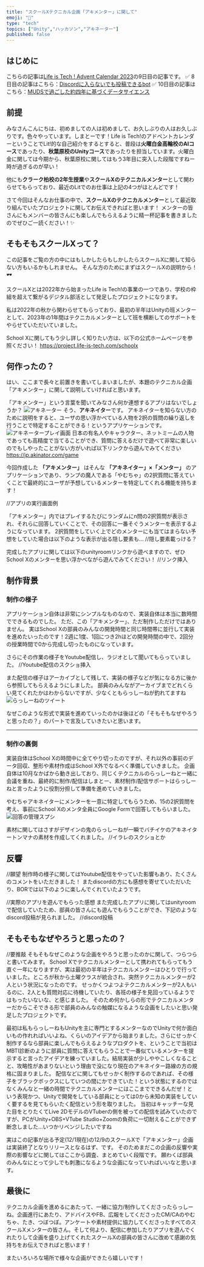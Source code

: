 ```yaml
---
title: "スクールXテクニカル企画「アキメンター」に関して"
emoji: "🧞"
type: "tech"
topics: ["Unity","ハッカソン","アキネーター"]
published: false
---
```


## はじめに
こちらの記事は[Life is Tech ! Advent Calendar 2023](https://qiita.com/advent-calendar/2023/life-is-tech)の9日目の記事です。
✅ 8日目の記事はこちら：[Discordに入らないでも投稿できるbot]()
✅ 10日目の記事はこちら：[MUDSで過ごした約四年に基づくデータサイエンス]()

## 前提
みなさんこんにちは、初めましての人は初めまして、お久しぶりの人はお久しぶりです。色々やっています。しまとーです！Life is Tech!のアドベントカレンダーということでLit!的な自己紹介をするとすると、普段は**火曜白金高輪校のAIコース**であったり、**秋葉原校のUnityコース**であったりを担当しています。火曜白金に関しては今期から、秋葉原校に関してはもう3年目に突入した段階ですねー時が過ぎるのが早い！

他にも**クラーク柏校の2年生授業**や**スクールXのテクニカルメンター**として関わらせてもらっており、最近のLitでのお仕事は上記の4つがほとんどです！

さて今回はそんなお仕事の中で、**スクールXのテクニカルメンター**として最近取り組んでいたプロジェクトに関してお伝えできればと思います！
メンターの皆さんにもメンバーの皆さんにも楽しんでもらえるように精一杯記事を書きましたのでぜひご一読ください！✨

## そもそもスクールXって？
この記事をご覧の方の中にはもしかしたらもしかしたらスクールXに関して知らない方もいるかもしれません。
そんな方のためにまずはスクールXの説明から！🕶

スクールXとは2022年から始まったLife is Tech!の事業の一つであり、学校の枠組を超えて繋がるデジタル部活として発足したプロジェクトになります。

私は2022年の秋から関わらせてもらっており、最初の半年はUnityの班メンターとして、2023年の1年間はテクニカルメンターとして班を横断してのサポートをやらせていただいていました。

School Xに関してもう少し詳しく知りたい方は、以下の公式ホームページを参照ください！
https://project.life-is-tech.com/schoolx

## 何作ったの？
はい、ここまで長々と前置きを書いてしまいましたが、本題のテクニカル企画「アキメンター」に関して説明していければと思います。

「アキメンター」という言葉を聞いてみなさん何か連想するアプリはないでしょうか？
![アキネーター](/images/advent_schoolx/akinator.png)
そう、**アキネイター**です。
アキネイターを知らない方のために説明をすると、ユーザの思い浮かべている人物を2択の質問の繰り返しを行うことで特定することができる！というアプリケーションです。
![アキネータープレイ画面](/images/advent_schoolx/akinator_game.png)
日本の有名人やキャラクター、ネットミームの人物であっても高精度で当てることができ、質問に答えるだけで遊べて非常に楽しいのでもしやったことがない方がいれば以下リンクから遊んでみてください
https://jp.akinator.com/game

今回作成した **「アキメンター」** はそんな **「アキネイター」×「メンター」** のアプリケーションであり、ランプの魔人である「やむちゃ」の2択質問に答えていくことで最終的にユーザが予想しているメンターを特定してくれる機能を持ちます！

//アプリの実行画面例

「アキメンター」内ではプレイするたびにランダムにn問の2択質問が表示され、それらに回答していくことで、その回答に一番そぐうメンターを表示するようになっています。
2択質問をしていく上でどのメンターにも当てはまらない予想をしていた場合は以下のような表示が出る隠し要素も...
//隠し要素載っける？

完成したアプリに関しては以下のunityroomリンクから遊べますので、ぜひSchool Xのメンターを思い浮かべながら遊んでみてください！
//リンク挿入

## 制作背景

### 制作の様子
アプリケーション自体は非常にシンプルなものなので、実装自体は本当に数時間でできるものでした。
ただ、この「アキメンター」、ただ制作しただけではありません。
実はSchool Xの部員のみんなの開発時間と同じ時間帯に並行して実装を進めたいったのです！2週に1度、1回につき2hほどの開発時間の中で、2回分の授業時間で0から完成し切ったものになっています。

さらにその作業の様子をYoutube配信し、ラジオとして聞いてもらっていました。
//Youtube配信のスクショ挿入

また配信の様子はアーカイブとして残して、実装の様子などが気になる方に後から参照してもらえるようにしました。
部員のみんながアーカイブまでどれくらい見てくれたかはわからないですが、少なくともらっしーねが釣れてますね
![らっしーねのツイート](/images/advent_schoolx/rasshiine_tweet.png)

なぜこのような形式で実装を進めていったのかは後ほどの「そもそもなぜやろうと思ったの？」のパートで言及していきたいと思います。

---

### 制作の裏側
実装自体はSchool Xの時間中に全てやり切ったのですが、それ以外の事前のデータ回収、整形や素材作成はSchool X外でなるべく準備していきました。
企画自体は10月なかばから動き出しており、同じくテクニカルのらっしーねと一緒に会議を重ね、最終的に制作/配信はしまとー、素材制作/配信サポートはらっしーねと言ったように役割分担して準備を進めていきました。

やむちゃアキネイターにメンターを一意に特定してもらうため、15の2択質問を考え、事前にSchool Xのメンタ全員にGoogle Formで回答してもらいました。
![回答の管理スプシ](/images/advent_schoolx/form_spreadsheet.png)

素材に関してはさすがデザインの鬼のらっしーねが一瞬でバチイケのアキネイタートンマナの素材を作成してくれました。
//イラレのスクショとか

## 反響

//願望
制作時の様子に関してはYoutube配信をやっていた影響もあり、たくさんのコメントをいただきました！
またdiscordの方にも感想を寄せていただいたり、BORでは以下のように楽しんでくれていたようです。

//実際のアプリを遊んでもらった感想
また完成したアプリに関してはunityroomで配信していたため、部員の皆さんにも遊んでもらうことができ、下記のようなdiscord投稿が見られました。
//discord投稿

## そもそもなぜやろうと思ったの？

//要推敲
そもそもなぜこのような企画をやろうと思ったのかに関して、つらつらと書いてみます。
School Xでテクニカルメンターとして携われてもらってもう直ぐ一年になりますが、実は最初の半年はテクニカルメンターはひとりで行っていました。ところが秋から土曜クラスが統合され、突然テクニカルメンターが2人という状況になったのです。
せっかくつよつよテクニカルメンターが2人もいるのに、2人とも質問対応に待機していたり、各班の様子を見回っているようではもったいないな、と感じました。
そのため何かしらの形でテクニカルメンターだからこそできる形で部員のみんなの触媒になるような企画をしたいと思い発足したプロジェクトです。

最初は私もらっしーねもUnityを主に専門とするメンターなのでUnityで何か面白いもの作れればいいよね、くらいのアイデアから始まりました。さらにせっかく制作するなら部員に楽しんでもらえるようなプロダクトを、ということで当初はMBTI診断のように部員に質問に答えてもらうことで一番似ているメンターを提示すると言ったアイデアを練っていました。結局実装が少しややこしくなることと、攻略性があまりないという理由で没になり現在のアキネイター路線の方の規格に固まりました。
配信などに関してもせっかく制作するのであれば、その様子をブラックボックスにしていつの間にかできていた！という状態にするのではなくみんなと一緒の時間でテクニカルメンターにはここまでできるんだぜ！という表現かつ、Unityで開発をしている部員にとっては0から未知の実装をしていく要するを見てもらいたく配信という形を取りました。
当初はキャッチーな見た目をとりたくてLive 2DモデルのVTuberの側を被っての配信を試みていたのですが、PCがUnity+OBS+VTube Studio+Zoomの負荷に一切耐えることができず断念しました...いつかリベンジしたいですね

実はこの記事が出る予定(12/1現在)の12/9のスクールXで「アキメンター」企画は実装終了となりリリースとなるはず、です。
そのためまだこの企画の反響や実際の影響などに関してはここから調査、まとめていく段階です。
願わくば部員のみんなにとって少しでも刺激になるような企画になっていればいいなと思います。

## 最後に

テクニカル企画を進めるにあたって、一緒に協力/制作してくださったらっしーね。企画進行にあたり、アドバイスやFB、広報をしてくださったCM/CAのやむちゃ、たき、つぼつぼ。アンケートや素材提供に協力してくださったすべてのスクールXメンターの皆さん。そして何より、配信に参加したりアプリを遊んでくれたりして企画を盛り上げてくれたスクールXの部員の皆さんに改めて感謝の気持ちをお伝えできればと思います！

またいろいろな場所で様々な企画ができたら嬉しいです！


